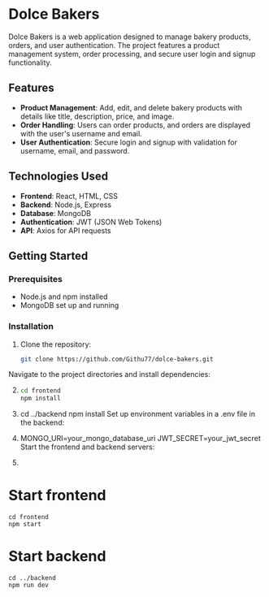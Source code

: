 # Dolce Bakers

Dolce Bakers is a web application designed to manage bakery products, orders, and user authentication. The project features a product management system, order processing, and secure user login and signup functionality.

## Features

- **Product Management**: Add, edit, and delete bakery products with details like title, description, price, and image.
- **Order Handling**: Users can order products, and orders are displayed with the user's username and email.
- **User Authentication**: Secure login and signup with validation for username, email, and password.

## Technologies Used

- **Frontend**: React, HTML, CSS
- **Backend**: Node.js, Express
- **Database**: MongoDB
- **Authentication**: JWT (JSON Web Tokens)
- **API**: Axios for API requests

## Getting Started

### Prerequisites

- Node.js and npm installed
- MongoDB set up and running

### Installation

1. Clone the repository:

   ```bash
   git clone https://github.com/Githu77/dolce-bakers.git
Navigate to the project directories and install dependencies:

2. 
    ```bash 
    cd frontend
    npm install

3. cd ../backend
    npm install
    Set up environment variables in a .env file in the backend:


4. MONGO_URI=your_mongo_database_uri
    JWT_SECRET=your_jwt_secret
    Start the frontend and backend servers:

5. ```bash
# Start frontend
    cd frontend
    npm start

# Start backend
    cd ../backend
    npm run dev